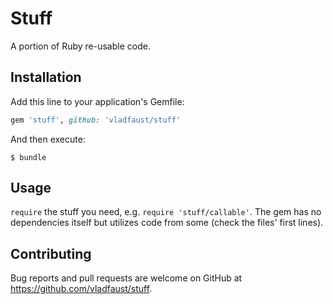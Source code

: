 # Stuff

A portion of Ruby re-usable code.

## Installation

Add this line to your application's Gemfile:

```ruby
gem 'stuff', github: 'vladfaust/stuff'
```

And then execute:

    $ bundle

## Usage

`require` the stuff you need, e.g. `require 'stuff/callable'`. The gem has no dependencies itself but utilizes code from some (check the files' first lines).

## Contributing

Bug reports and pull requests are welcome on GitHub at https://github.com/vladfaust/stuff.
